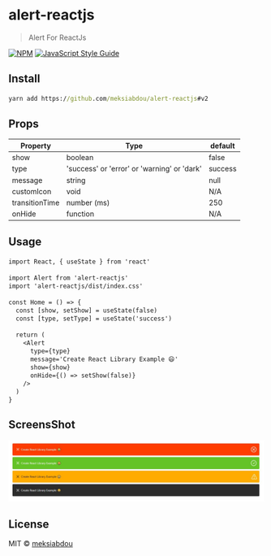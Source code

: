 # alert-reactjs

> Alert For ReactJs

[![NPM](https://img.shields.io/npm/v/alert-reactjs.svg)](https://www.npmjs.com/package/alert-reactjs) [![JavaScript Style Guide](https://img.shields.io/badge/code_style-standard-brightgreen.svg)](https://standardjs.com)

## Install

```cmd
yarn add https://github.com/meksiabdou/alert-reactjs#v2
```
## Props

| Property | Type   | default |
| -------- | ------ | ------------|
| show     | boolean | false
| type     | 'success' or 'error' or 'warning' or 'dark' | success |
| message  | string |  null |
| customIcon     | void | 	N/A
| transitionTime     | number (ms) | 250
| onHide   | function |  N/A |

## Usage

```tsx
import React, { useState } from 'react'

import Alert from 'alert-reactjs'
import 'alert-reactjs/dist/index.css'

const Home = () => {
  const [show, setShow] = useState(false)
  const [type, setType] = useState('success')

  return (
    <Alert
      type={type}
      message='Create React Library Example 😄'
      show={show}
      onHide={() => setShow(false)}
    />
  )
}
```

## ScreensShot
![Upload Tab](docs/screenshot.jpg)

## License

MIT © [meksiabdou](https://github.com/meksiabdou)
